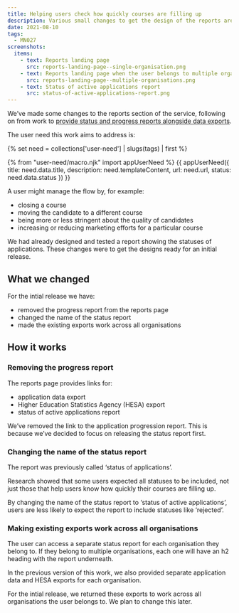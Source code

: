 ```yaml
---
title: Helping users check how quickly courses are filling up
description: Various small changes to get the design of the reports area ready for an initial release
date: 2021-08-10
tags:
  - MN027
screenshots:
  items:
    - text: Reports landing page
      src: reports-landing-page--single-organisation.png
    - text: Reports landing page when the user belongs to multiple organisations
      src: reports-landing-page--multiple-organisations.png
    - text: Status of active applications report
      src: status-of-active-applications-report.png
---
```


We’ve made some changes to the reports section of the service, following on from work to [provide status and progress reports alongside data exports](/manage-teacher-training-applications/providing-status-and-progress-reports-alongside-data-exports/).

The user need this work aims to address is:

{% set need = collections['user-need'] | slugs(tags) | first %}

{% from "user-need/macro.njk" import appUserNeed %}
{{ appUserNeed({
  title: need.data.title,
  description: need.templateContent,
  url: need.url,
  status: need.data.status
}) }}

A user might manage the flow by, for example:

- closing a course
- moving the candidate to a different course
- being more or less stringent about the quality of candidates
- increasing or reducing marketing efforts for a particular course

We had already designed and tested a report showing the statuses of applications. These changes were to get the designs ready for an initial release.

## What we changed

For the intial release we have:

- removed the progress report from the reports page
- changed the name of the status report
- made the existing exports work across all organisations

## How it works

### Removing the progress report

The reports page provides links for:

- application data export
- Higher Education Statistics Agency (HESA) export
- status of active applications report

We’ve removed the link to the application progression report. This is because we’ve decided to focus on releasing the status report first.

### Changing the name of the status report

The report was previously called ‘status of applications’.

Research showed that some users expected all statuses to be included, not just those that help users know how quickly their courses are filling up.

By changing the name of the status report to ‘status of active applications’, users are less likely to expect the report to include statuses like ‘rejected’.

### Making existing exports work across all organisations

The user can access a separate status report for each organisation they belong to. If they belong to multiple organisations, each one will have an h2 heading with the report underneath.

In the previous version of this work, we also provided separate application data and HESA exports for each organisation. 

For the intial release, we returned these exports to work across all organisations the user belongs to. We plan to change this later.
